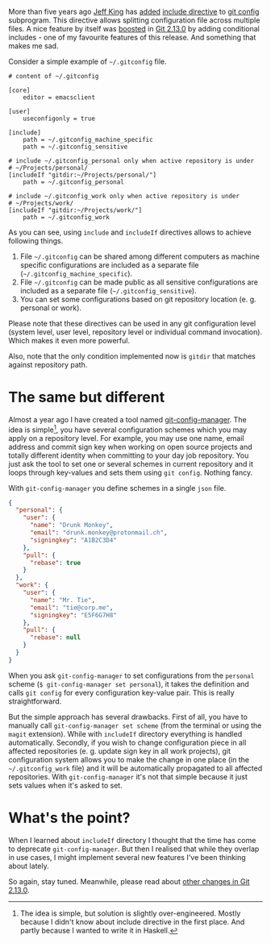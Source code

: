 More than five years ago [Jeff King](https://github.com/peff) has [added](https://github.com/git/git/commit/9b25a0b52e09400719366f0a33d0d0da98bbf7b0) [include directive](https://git-scm.com/docs/git-config#_includes) to [git config](https://git-scm.com/docs/git-config) subprogram. This directive allows splitting configuration file across multiple files. A nice feature by itself was [boosted](https://github.com/git/git/compare/45cbc37c5f84fadd78cccf6b2ea82a9ef251cdc6...3efd0bedc6625a6b194c1f6e5f1b7aa7d8b7e6bb) in [Git 2.13.0](https://github.com/git/git/releases/tag/v2.13.0) by adding conditional includes - one of my favourite features of this release. And something that makes me sad.

<!--more-->

Consider a simple example of `~/.gitconfig` file.

``` conf-unix
# content of ~/.gitconfig

[core]
    editor = emacsclient

[user]
    useconfigonly = true

[include]
    path = ~/.gitconfig_machine_specific
    path = ~/.gitconfig_sensitive

# include ~/.gitconfig_personal only when active repository is under
# ~/Projects/personal/
[includeIf "gitdir:~/Projects/personal/"]
    path = ~/.gitconfig_personal

# include ~/.gitconfig_work only when active repository is under
# ~/Projects/work/
[includeIf "gitdir:~/Projects/work/"]
    path = ~/.gitconfig_work
```

As you can see, using `include` and `includeIf` directives allows to achieve following things.

1.  File `~/.gitconfig` can be shared among different computers as machine specific configurations are included as a separate file (`~/.gitconfig_machine_specific`).
2.  File `~/.gitconfig` can be made public as all sensitive configurations are included as a separate file (`~/.gitconfig_sensitive`).
3.  You can set some configurations based on git repository location (e. g. personal or work).

Please note that these directives can be used in any git configuration level (system level, user level, repository level or individual command invocation). Which makes it even more powerful.

Also, note that the only condition implemented now is `gitdir` that matches against repository path.

# The same but different

Almost a year ago I have created a tool named [git-config-manager](https://github.com/d12frosted/git-config-manager). The idea is simple[^1], you have several configuration schemes which you may apply on a repository level. For example, you may use one name, email address and commit sign key when working on open source projects and totally different identity when committing to your day job repository. You just ask the tool to set one or several schemes in current repository and it loops through key-values and sets them using `git config`. Nothing fancy.

With `git-config-manager` you define schemes in a single `json` file.

``` json
{
  "personal": {
    "user": {
      "name": "Drunk Monkey",
      "email": "drunk.monkey@protonmail.ch",
      "signingkey": "A1B2C3D4"
    },
    "pull": {
      "rebase": true
    }
  },
  "work": {
    "user": {
      "name": "Mr. Tie",
      "email": "tie@corp.me",
      "signingkey": "E5F6G7H8"
    },
    "pull": {
      "rebase": null
    }
  }
}
```

When you ask `git-config-manager` to set configurations from the `personal` scheme (`$ git-config-manager set personal`), it takes the definition and calls `git config` for every configuration key-value pair. This is really straightforward.

But the simple approach has several drawbacks. First of all, you have to manually call `git-config-manager set scheme` (from the terminal or using the `magit` extension). While with `includeIf` directory everything is handled automatically. Secondly, if you wish to change configuration piece in all affected repositories (e. g. update sign key in all work projects), git configuration system allows you to make the change in one place (in the `~/.gitconfig_work` file) and it will be automatically propagated to all affected repositories. With `git-config-manager` it's not that simple because it just sets values when it's asked to set.

# What's the point?

When I learned about `includeIf` directory I thought that the time has come to deprecate `git-config-manager`. But then I realised that while they overlap in use cases, I might implement several new features I've been thinking about lately.

So again, stay tuned. Meanwhile, please read about [other changes in Git 2.13.0](https://github.com/blog/2360-git-2-13-has-been-released).

[^1]: The idea is simple, but solution is slightly over-engineered. Mostly because I didn't know about include directive in the first place. And partly because I wanted to write it in Haskell.

